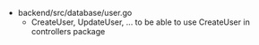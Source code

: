 - backend/src/database/user.go
    - CreateUser, UpdateUser, ... to be able to use CreateUser in controllers package
